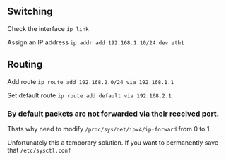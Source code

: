 ## Switching

Check the interface `ip link`

Assign an IP address `ip addr add 192.168.1.10/24 dev eth1`


## Routing

Add route `ip route add 192.168.2.0/24 via 192.168.1.1`

Set default route `ip route add default via 192.168.2.1`

### By default packets are not forwarded via their received port.

Thats why need to modify `/proc/sys/net/ipv4/ip-forward` from 0 to 1.

Unfortunately this a temporary solution. If you want to permanently save that `/etc/sysctl.conf`

